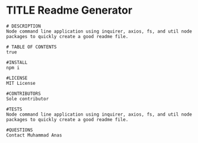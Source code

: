 # TITLE Readme Generator
    
    # DESCRIPTION
    Node command line application using inquirer, axios, fs, and util node packages to quickly create a good readme file.
    
    # TABLE OF CONTENTS
    true

    #INSTALL
    npm i 

    #LICENSE
    MIT License

    #CONTRIBUTORS
    Sole contributor

    #TESTS
    Node command line application using inquirer, axios, fs, and util node packages to quickly create a good readme file.

    #QUESTIONS
    Contact Muhammad Anas
  